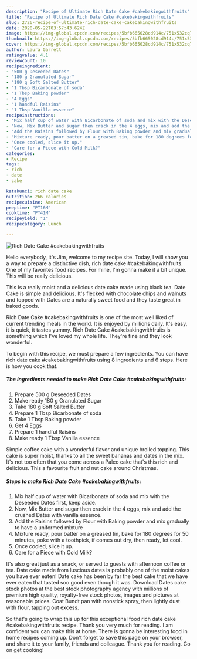 ```yaml
---
description: "Recipe of Ultimate Rich Date Cake #cakebakingwithfruits"
title: "Recipe of Ultimate Rich Date Cake #cakebakingwithfruits"
slug: 2726-recipe-of-ultimate-rich-date-cake-cakebakingwithfruits
date: 2020-05-22T03:57:43.624Z
image: https://img-global.cpcdn.com/recipes/5bfb665028cd914c/751x532cq70/rich-date-cake-cakebakingwithfruits-recipe-main-photo.jpg
thumbnail: https://img-global.cpcdn.com/recipes/5bfb665028cd914c/751x532cq70/rich-date-cake-cakebakingwithfruits-recipe-main-photo.jpg
cover: https://img-global.cpcdn.com/recipes/5bfb665028cd914c/751x532cq70/rich-date-cake-cakebakingwithfruits-recipe-main-photo.jpg
author: Laura Garrett
ratingvalue: 4.1
reviewcount: 10
recipeingredient:
- "500 g Deseeded Dates"
- "180 g Granulated Sugar"
- "180 g Soft Salted Butter"
- "1 Tbsp Bicarbonate of soda"
- "1 Tbsp Baking powder"
- "4 Eggs"
- "1 handful Raisins"
- "1 Tbsp Vanilla essence"
recipeinstructions:
- "Mix half cup of water with Bicarbonate of soda and mix with the Deseeded Dates first, keep aside."
- "Now, Mix Butter and sugar then crack in the 4 eggs, mix and add the crushed Dates with vanilla essence."
- "Add the Raisins followed by Flour with Baking powder and mix gradually to have a uniformed mixture"
- "Mixture ready, pour batter on a greased tin, bake for 180 degrees for 50 minutes, poke with a toothpick, if comes out dry, then ready, let cool."
- "Once cooled, slice it up."
- "Care for a Piece with Cold Milk?"
categories:
- Recipe
tags:
- rich
- date
- cake

katakunci: rich date cake 
nutrition: 266 calories
recipecuisine: American
preptime: "PT16M"
cooktime: "PT41M"
recipeyield: "1"
recipecategory: Lunch

---
```



![Rich Date Cake #cakebakingwithfruits](https://img-global.cpcdn.com/recipes/5bfb665028cd914c/751x532cq70/rich-date-cake-cakebakingwithfruits-recipe-main-photo.jpg)

Hello everybody, it's Jim, welcome to my recipe site. Today, I will show you a way to prepare a distinctive dish, rich date cake #cakebakingwithfruits. One of my favorites food recipes. For mine, I'm gonna make it a bit unique. This will be really delicious.

This is a really moist and a delicious date cake made using black tea. Date Cake is simple and delicious. It&#39;s flecked with chocolate chips and walnuts and topped with Dates are a naturally sweet food and they taste great in baked goods.

Rich Date Cake #cakebakingwithfruits is one of the most well liked of current trending meals in the world. It is enjoyed by millions daily. It's easy, it is quick, it tastes yummy. Rich Date Cake #cakebakingwithfruits is something which I've loved my whole life. They're fine and they look wonderful.


To begin with this recipe, we must prepare a few ingredients. You can have rich date cake #cakebakingwithfruits using 8 ingredients and 6 steps. Here is how you cook that.

<!--inarticleads1-->

##### The ingredients needed to make Rich Date Cake #cakebakingwithfruits:

1. Prepare 500 g Deseeded Dates
1. Make ready 180 g Granulated Sugar
1. Take 180 g Soft Salted Butter
1. Prepare 1 Tbsp Bicarbonate of soda
1. Take 1 Tbsp Baking powder
1. Get 4 Eggs
1. Prepare 1 handful Raisins
1. Make ready 1 Tbsp Vanilla essence


Simple coffee cake with a wonderful flavor and unique broiled topping. This cake is super moist, thanks to all the sweet bananas and dates in the mix. It&#39;s not too often that you come across a Paleo cake that&#39;s this rich and delicious. This a favourite fruit and nut cake around Christmas. 

<!--inarticleads2-->

##### Steps to make Rich Date Cake #cakebakingwithfruits:

1. Mix half cup of water with Bicarbonate of soda and mix with the Deseeded Dates first, keep aside.
1. Now, Mix Butter and sugar then crack in the 4 eggs, mix and add the crushed Dates with vanilla essence.
1. Add the Raisins followed by Flour with Baking powder and mix gradually to have a uniformed mixture
1. Mixture ready, pour batter on a greased tin, bake for 180 degrees for 50 minutes, poke with a toothpick, if comes out dry, then ready, let cool.
1. Once cooled, slice it up.
1. Care for a Piece with Cold Milk?


It&#39;s also great just as a snack, or served to guests with afternoon coffee or tea. Date cake made from luscious dates is probably one of the moist cakes you have ever eaten! Date cake has been by far the best cake that we have ever eaten that tasted soo good even though it was. Download Dates cake stock photos at the best stock photography agency with millions of premium high quality, royalty-free stock photos, images and pictures at reasonable prices. Coat Bundt pan with nonstick spray, then lightly dust with flour, tapping out excess. 

So that's going to wrap this up for this exceptional food rich date cake #cakebakingwithfruits recipe. Thank you very much for reading. I am confident you can make this at home. There is gonna be interesting food in home recipes coming up. Don't forget to save this page on your browser, and share it to your family, friends and colleague. Thank you for reading. Go on get cooking!
